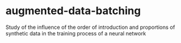 # augmented-data-batching
Study of the influence of the order of introduction and proportions of synthetic data in the training process of a neural network
